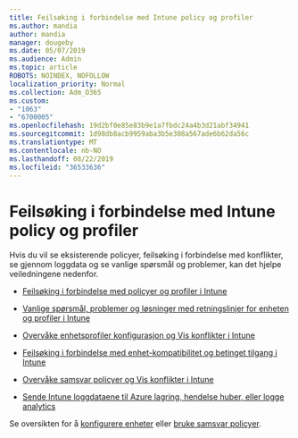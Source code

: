 ```yaml
---
title: Feilsøking i forbindelse med Intune policy og profiler
ms.author: mandia
author: mandia
manager: dougeby
ms.date: 05/07/2019
ms.audience: Admin
ms.topic: article
ROBOTS: NOINDEX, NOFOLLOW
localization_priority: Normal
ms.collection: Adm_O365
ms.custom:
- "1063"
- "6700005"
ms.openlocfilehash: 19d2bf0e85e83b9e1a7fbdc24a4b3d21abf34941
ms.sourcegitcommit: 1d98db8acb9959aba3b5e308a567ade6b62da56c
ms.translationtype: MT
ms.contentlocale: nb-NO
ms.lasthandoff: 08/22/2019
ms.locfileid: "36533636"
---
```

# <a name="troubleshooting-intune-policy-and-profiles"></a>Feilsøking i forbindelse med Intune policy og profiler

Hvis du vil se eksisterende policyer, feilsøking i forbindelse med konflikter, se gjennom loggdata og se vanlige spørsmål og problemer, kan det hjelpe veiledningene nedenfor.

- [Feilsøking i forbindelse med policyer og profiler i Intune](https://docs.microsoft.com/intune/troubleshoot-policies-in-microsoft-intune)

- [Vanlige spørsmål, problemer og løsninger med retningslinjer for enheten og profiler i Intune](https://docs.microsoft.com/intune/device-profile-troubleshoot)

- [Overvåke enhetsprofiler konfigurasjon og Vis konflikter i Intune](https://docs.microsoft.com/intune/device-profile-monitor)

- [Feilsøking i forbindelse med enhet-kompatibilitet og betinget tilgang i Intune](https://docs.microsoft.com/intune/troubleshoot-conditional-access)

- [Overvåke samsvar policyer og Vis konflikter i Intune](https://docs.microsoft.com/intune/compliance-policy-monitor)

- [Sende Intune loggdataene til Azure lagring, hendelse huber, eller logge analytics](https://docs.microsoft.com/intune/review-logs-using-azure-monitor)

Se oversikten for å [konfigurere enheter](https://docs.microsoft.com/intune/device-profiles) eller [bruke samsvar policyer](https://docs.microsoft.com/intune/device-compliance-get-started).